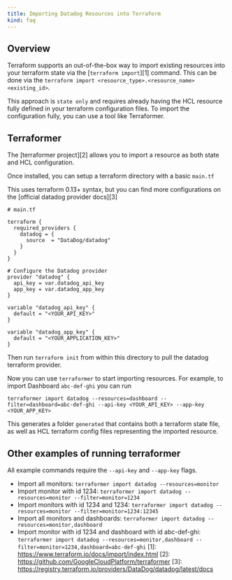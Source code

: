 ```yaml
---
title: Importing Datadog Resources into Terraform
kind: faq
---
```


## Overview

Terraform supports an out-of-the-box way to import existing resources into your terraform state via the [`terraform import`][1] command.
This can be done via the `terraform import <resource_type>.<resource_name> <existing_id>`.

This approach is `state only` and requires already having the HCL resource fully defined in your terraform configuration files. To import the configuration fully, you can use a tool like Terraformer.

## Terraformer

The [terraformer project][2] allows you to import a resource as both state and HCL configuration.

Once installed, you can setup a terraform directory with a basic `main.tf`

This uses terraform 0.13+ syntax, but you can find more configurations on the [official datadog provider docs][3]

```hcl
# main.tf

terraform {
  required_providers {
    datadog = {
      source  = "DataDog/datadog"
    }
  }
}

# Configure the Datadog provider
provider "datadog" {
  api_key = var.datadog_api_key
  app_key = var.datadog_app_key
}

variable "datadog_api_key" {
  default = "<YOUR_API_KEY>"
}

variable "datadog_app_key" {
  default = "<YOUR_APPLICATION_KEY>"
}
```

Then run `terraform init` from within this directory to pull the datadog terraform provider.

Now you can use `terraformer` to start importing resources. For example, to import Dashboard `abc-def-ghi` you can run

`terraformer import datadog --resources=dashboard --filter=dashboard=abc-def-ghi --api-key <YOUR_API_KEY> --app-key <YOUR_APP_KEY>`

This generates a folder `generated` that contains both a terraform state file, as well as HCL terraform config files representing the imported resource.

## Other examples of running terraformer

All example commands require the `--api-key` and `--app-key` flags.

* Import all monitors: `terraformer import datadog --resources=monitor`
* Import monitor with id 1234: `terraformer import datadog --resources=monitor --filter=monitor=1234`
* Import monitors with id 1234 and 1234: `terraformer import datadog --resources=monitor --filter=monitor=1234:12345`
* Import all monitors and dashboards: `terraformer import datadog --resources=monitor,dashboard`
* Import monitor with id 1234 and dashboard with id abc-def-ghi: `terraformer import datadog --resources=monitor,dashboard --filter=monitor=1234,dashboard=abc-def-ghi`
[1]: https://www.terraform.io/docs/import/index.html
[2]: https://github.com/GoogleCloudPlatform/terraformer
[3]: https://registry.terraform.io/providers/DataDog/datadog/latest/docs
